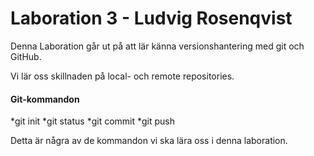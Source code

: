 # Laboration 3 - Ludvig Rosenqvist

Denna Laboration går ut på att lär känna versionshantering med git och GitHub.

Vi lär oss skillnaden på local- och remote repositories.

#### Git-kommandon
*git init
*git status
*git commit
*git push

Detta är några av de kommandon vi ska lära oss i denna laboration.
